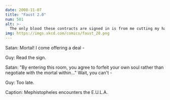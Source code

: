 ```yaml
---
date: 2008-11-07
title: "Faust 2.0"
num: 501
alt: >-
  The only blood these contracts are signed in is from me cutting my hand trying to open the goddamn CD case.
img: https://imgs.xkcd.com/comics/faust_20.png
---
```

Satan: Mortal! I come offering a deal - 

Guy: Read the sign.

Satan: "By entering this room, you agree to forfeit your own soul rather than negotiate with the mortal within..." Wait, you can't - 

Guy: Too late.

Caption: Mephistopheles encounters the E.U.L.A.